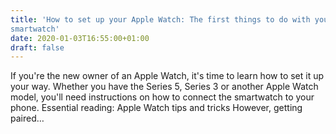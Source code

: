 ```yaml
---
title: 'How to set up your Apple Watch: The first things to do with your new
smartwatch'
date: 2020-01-03T16:55:00+01:00
draft: false
---
```


If you're the new owner of an Apple Watch, it's time to learn how to set it up your way. Whether you have the Series 5, Series 3 or another Apple Watch model, you'll need instructions on how to connect the smartwatch to your phone. Essential reading: Apple Watch tips and tricks However, getting paired…